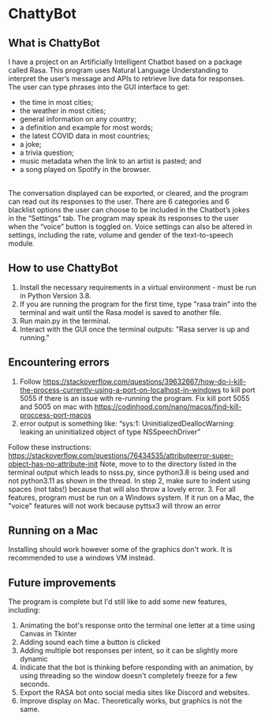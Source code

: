 # ChattyBot

## What is ChattyBot
I have a project on an Artificially Intelligent Chatbot based on a package called Rasa. This program uses Natural Language Understanding to interpret the user’s message and APIs to retrieve live data for responses. The user can type phrases into the GUI interface to get:

- the time in most cities;<br>
- the weather in most cities;<br>
- general information on any country;<br>
- a definition and example for most words;<br>
- the latest COVID data in most countries;<br>
- a joke;<br>
- a trivia question;<br>
- music metadata when the link to an artist is pasted; and<br>
- a song played on Spotify in the browser.<br></br>

The conversation displayed can be exported, or cleared, and the program can read out its responses to the user. There are 6 categories and 6 blacklist options the user can choose to be included in the Chatbot’s jokes in the “Settings” tab. The program may speak its responses to the user when the “voice” button is toggled on. Voice settings can also be altered in settings, including the rate, volume and gender of the text-to-speech module.

## How to use ChattyBot
1. Install the necessary requirements in a virtual environment - must be run in Python Version 3.8.
2. If you are running the program for the first time, type "rasa train" into the terminal and wait until the Rasa model is saved to another file.
3. Run main.py in the terminal.
4. Interact with the GUI once the terminal outputs: "Rasa server is up and running."

## Encountering errors
1. Follow https://stackoverflow.com/questions/39632667/how-do-i-kill-the-process-currently-using-a-port-on-localhost-in-windows to kill port 5055 if there is an issue with re-running the program. Fix kill port 5055 and 5005 on mac with https://codinhood.com/nano/macos/find-kill-proccess-port-macos
2. error output is something like:
“sys:1: UninitializedDeallocWarning: leaking an uninitialized object of type NSSpeechDriver”

Follow these instructions: https://stackoverflow.com/questions/76434535/attributeerror-super-object-has-no-attribute-init
Note, move to to the directory listed in the terminal output which leads to nsss.py, since python3.8 is being used and not python3.11 as shown in the thread.
In step 2, make sure to indent using spaces (not tabs!) because that will also throw a lovely error.
3. For all features, program must be run on a Windows system. If it run on a Mac, the "voice" features will not work because pyttsx3 will throw an error

## Running on a Mac
Installing should work however some of the graphics don't work. It is recommended to use a windows VM instead.

## Future improvements
The program is complete but I'd still like to add some new features, including:
1. Animating the bot's response onto the terminal one letter at a time using Canvas in Tkinter
2. Adding sound each time a button is clicked
3. Adding multiple bot responses per intent, so it can be slightly more dynamic
4. Indicate that the bot is thinking before responding with an animation, by using threading so the window doesn't completely freeze for a few seconds.
5. Export the RASA bot onto social media sites like Discord and websites.
6. Improve display on Mac. Theoretically works, but graphics is not the same.
